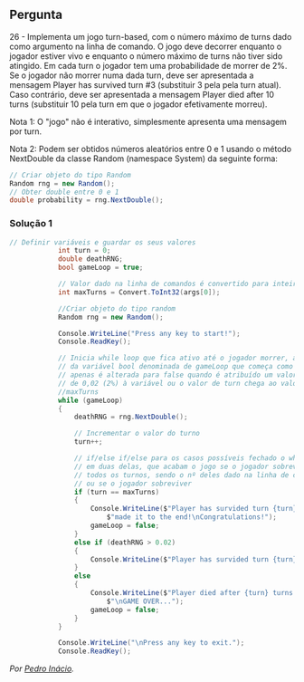 ## Pergunta

26 - Implementa um jogo turn-based, com o número máximo de turns dado como argumento na linha de comando. O jogo deve decorrer enquanto o jogador estiver vivo e enquanto o número máximo de turns não tiver sido atingido. Em cada turn o jogador tem uma probabilidade de morrer de 2%. Se o jogador não morrer numa dada turn, deve ser apresentada a mensagem Player has survived turn #3 (substituir 3 pela pela turn atual). Caso contrário, deve ser apresentada a mensagem Player died after 10 turns (substituir 10 pela turn em que o jogador efetivamente morreu).

Nota 1: O "jogo" não é interativo, simplesmente apresenta uma mensagem por turn.

Nota 2: Podem ser obtidos números aleatórios entre 0 e 1 usando o método NextDouble da classe Random (namespace System) da seguinte forma:
```cs
// Criar objeto do tipo Random
Random rng = new Random();
// Obter double entre 0 e 1
double probability = rng.NextDouble();
```

### Solução 1

```cs
// Definir variáveis e guardar os seus valores
            int turn = 0;
            double deathRNG;
            bool gameLoop = true;

            // Valor dado na linha de comandos é convertido para inteiro
            int maxTurns = Convert.ToInt32(args[0]);

            //Criar objeto do tipo random
            Random rng = new Random();

            Console.WriteLine("Press any key to start!");
            Console.ReadKey();

            // Inicia while loop que fica ativo até o jogador morrer, através 
            // da variável bool denominada de gameLoop que começa como true e
            // apenas é alterada para false quando é atribuído um valor abaixo 
            // de 0,02 (2%) à variável ou o valor de turn chega ao valor de
            //maxTurns
            while (gameLoop)
            {
                deathRNG = rng.NextDouble();

                // Incrementar o valor do turno
                turn++;

                // if/else if/else para os casos possíveis fechado o while loop
                // em duas delas, que acabam o jogo se o jogador sobreviver a
                // todos os turnos, sendo o nº deles dado na linha de comandos
                // ou se o jogador sobreviver
                if (turn == maxTurns)
                {
                    Console.WriteLine($"Player has survided turn {turn} and " +
                        $"made it to the end!\nCongratulations!");
                    gameLoop = false;
                }
                else if (deathRNG > 0.02)
                {
                    Console.WriteLine($"Player has survided turn {turn}!");
                }
                else
                {
                    Console.WriteLine($"Player died after {turn} turns..." +
                        $"\nGAME OVER...");
                    gameLoop = false;
                }
            }

            Console.WriteLine("\nPress any key to exit.");
            Console.ReadKey();
```

*Por [Pedro Inácio](https://github.com/PmaiWoW).*